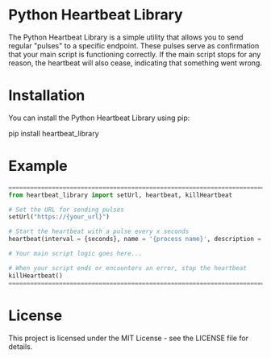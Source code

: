 # Python Heartbeat Library

The Python Heartbeat Library is a simple utility that allows you to send regular "pulses" to a specific endpoint. These pulses serve as confirmation that your main script is functioning correctly. If the main script stops for any reason, the heartbeat will also cease, indicating that something went wrong.

# Installation

You can install the Python Heartbeat Library using pip:

pip install heartbeat_library

# Example

```python
===============================================================================================================================
from heartbeat_library import setUrl, heartbeat, killHeartbeat

# Set the URL for sending pulses
setUrl("https://{your_url}")

# Start the heartbeat with a pulse every x seconds
heartbeat(interval = {seconds}, name = '{process name}', description = '{process description}', additional_info = {''}, show_response = True)

# Your main script logic goes here...

# When your script ends or encounters an error, stop the heartbeat
killHeartbeat()
===============================================================================================================================
```

# License

This project is licensed under the MIT License - see the LICENSE file for details.
